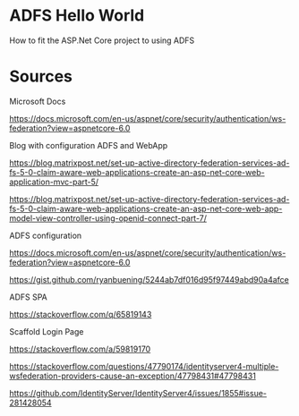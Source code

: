 # ADFS Hello World
How to fit the ASP.Net Core project to using ADFS

# Sources

Microsoft Docs  

https://docs.microsoft.com/en-us/aspnet/core/security/authentication/ws-federation?view=aspnetcore-6.0  

Blog with configuration ADFS and WebApp  

https://blog.matrixpost.net/set-up-active-directory-federation-services-ad-fs-5-0-claim-aware-web-applications-create-an-asp-net-core-web-application-mvc-part-5/  

https://blog.matrixpost.net/set-up-active-directory-federation-services-ad-fs-5-0-claim-aware-web-applications-create-an-asp-net-core-web-app-model-view-controller-using-openid-connect-part-7/  

ADFS configuration  

https://docs.microsoft.com/en-us/aspnet/core/security/authentication/ws-federation?view=aspnetcore-6.0  

https://gist.github.com/ryanbuening/5244ab7df016d95f97449abd90a4afce

ADFS SPA  

https://stackoverflow.com/q/65819143

Scaffold Login Page  

https://stackoverflow.com/a/59819170  

https://stackoverflow.com/questions/47790174/identityserver4-multiple-wsfederation-providers-cause-an-exception/47798431#47798431  

https://github.com/IdentityServer/IdentityServer4/issues/1855#issue-281428054  

